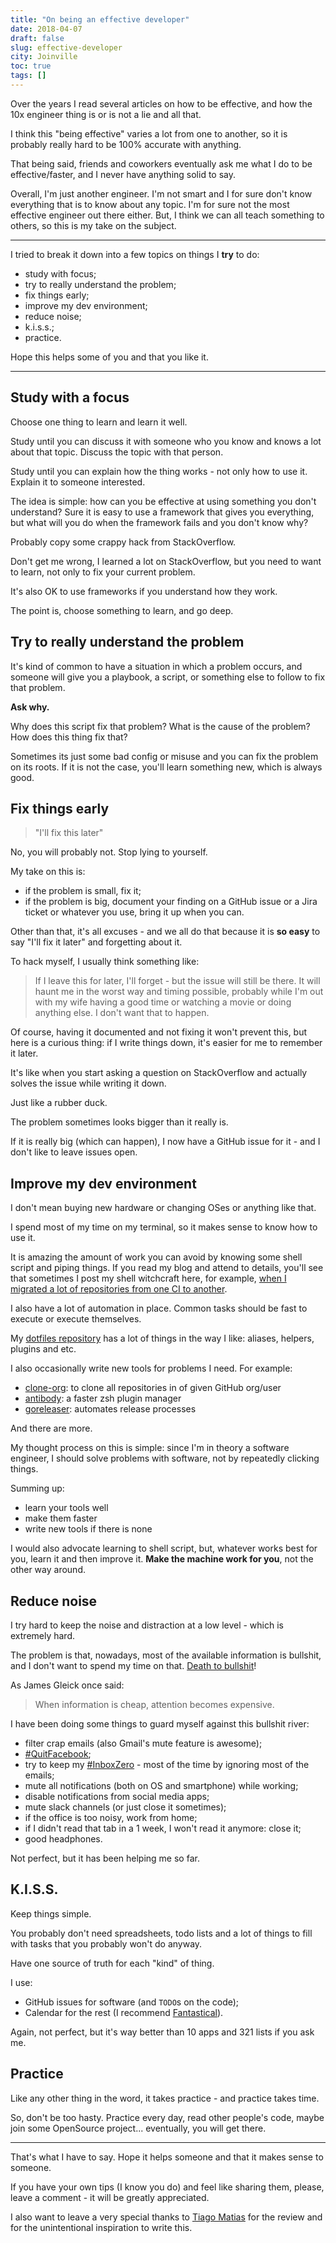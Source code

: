 ```yaml
---
title: "On being an effective developer"
date: 2018-04-07
draft: false
slug: effective-developer
city: Joinville
toc: true
tags: []
---
```


Over the years I read several articles on how to be effective, and how the 10x engineer thing is or is not a lie and all that.

<!--more-->

I think this "being effective" varies a lot from one to another, so it is probably really hard to be 100% accurate with anything.

That being said, friends and coworkers eventually ask me what I do to be effective/faster, and I never have anything solid to say.

Overall, I'm just another engineer. I'm not smart and I for sure don't know everything that is to know about any topic. I'm for sure not the most effective engineer out there either. But, I think we can all teach something to others, so this is my take on the subject.

---

I tried to break it down into a few topics on things I **try** to do:

- study with focus;
- try to really understand the problem;
- fix things early;
- improve my dev environment;
- reduce noise;
- k.i.s.s.;
- practice.

Hope this helps some of you and that you like it.

---

## Study with a focus

Choose one thing to learn and learn it well.

Study until you can discuss it with someone who you know and knows a lot about that topic. Discuss the topic with that person.

Study until you can explain how the thing works - not only how to use it. Explain it to someone interested.

The idea is simple: how can you be effective at using something you don't understand? Sure it is easy to use a framework that gives you everything, but what will you do when the framework fails and you don't know why?

Probably copy some crappy hack from StackOverflow.

Don't get me wrong, I learned a lot on StackOverflow, but you need to want to learn, not only to fix your current problem.

It's also OK to use frameworks if you understand how they work.

The point is, choose something to learn, and go deep.

## Try to really understand the problem

It's kind of common to have a situation in which a problem occurs, and someone will give you a playbook, a script, or something else to follow to fix that problem.

**Ask why.**

Why does this script fix that problem? What is the cause of the problem? How does this thing fix that?

Sometimes its just some bad config or misuse and you can fix the problem on its roots. If it is not the case, you'll learn something new, which is always good.

## Fix things early

> "I'll fix this later"

No, you will probably not. Stop lying to yourself.

My take on this is:

- if the problem is small, fix it;
- if the problem is big, document your finding on a GitHub issue or a Jira ticket or whatever you use, bring it up when you can.

Other than that, it's all excuses - and we all do that because it is **so easy** to say "I'll fix it later" and forgetting about it.

To hack myself, I usually think something like:

> If I leave this for later, I'll forget - but the issue will still be there. It will haunt me in the worst way and timing possible, probably while I'm out with my wife having a good time or watching a movie or doing anything else. I don't want that to happen.

Of course, having it documented and not fixing it won't prevent this, but here is a curious thing: if I write things down, it's easier for me to remember it later.

It's like when you start asking a question on StackOverflow and actually solves the issue while writing it down.

Just like a rubber duck.

The problem sometimes looks bigger than it really is.

If it is really big (which can happen), I now have a GitHub issue for it - and I don't like to leave issues open.

## Improve my dev environment

I don't mean buying new hardware or changing OSes or anything like that.

I spend most of my time on my terminal, so it makes sense to know how to use it.

It is amazing the amount of work you can avoid by knowing some shell script and piping things. If you read my blog and attend to details, you'll see that sometimes I post my shell witchcraft here, for example, [when I migrated a lot of repositories from one CI to another](https://carlosbecker.com/posts/travis-to-buildkite).

I also have a lot of automation in place. Common tasks should be fast to execute or execute themselves.

My [dotfiles repository](https://github.com/caarlos0/dotfiles) has a lot of things in the way I like: aliases, helpers, plugins and etc.

I also occasionally write new tools for problems I need. For example:

- [clone-org](https://github.com/caarlos0/clone-org): to clone all repositories in of given GitHub org/user
- [antibody](http://getantibody.github.io/): a faster zsh plugin manager
- [goreleaser](https://goreleaser.com/): automates release processes

And there are more.

My thought process on this is simple: since I'm in theory a software engineer, I should solve problems with software, not by repeatedly clicking things.

Summing up:

- learn your tools well
- make them faster
- write new tools if there is none

I would also advocate learning to shell script, but, whatever works best for you, learn it and then improve it. **Make the machine work for you**, not the other way around.

## Reduce noise

I try hard to keep the noise and distraction at a low level - which is extremely hard.

The problem is that, nowadays, most of the available information is bullshit, and I don't want to spend my time on that. [Death to bullshit](http://deathtobullshit.com/)!

As James Gleick once said:

> When information is cheap, attention becomes expensive.

I have been doing some things to guard myself against this bullshit river:

- filter crap emails (also Gmail's mute feature is awesome);
- [#QuitFacebook](https://twitter.com/hashtag/QuitFacebook);
- try to keep my [#InboxZero](https://twitter.com/hashtag/inboxZero) - most of the time by ignoring most of the emails;
- mute all notifications (both on OS and smartphone) while working;
- disable notifications from social media apps;
- mute slack channels (or just close it sometimes);
- if the office is too noisy, work from home;
- if I didn't read that tab in a 1 week, I won't read it anymore: close it;
- good headphones.

Not perfect, but it has been helping me so far.

## K.I.S.S.

Keep things simple.

You probably don't need spreadsheets, todo lists and a lot of things to fill with tasks that you probably won't do anyway.

Have one source of truth for each "kind" of thing.

I use:

- GitHub issues for software (and `TODO`s on the code);
- Calendar for the rest (I recommend [Fantastical](https://flexibits.com/fantastical)).

Again, not perfect, but it's way better than 10 apps and 321 lists if you ask me.

## Practice

Like any other thing in the word, it takes practice - and practice takes time.

So, don't be too hasty. Practice every day, read other people's code, maybe join some OpenSource project... eventually, you will get there.

---

That's what I have to say. Hope it helps someone and that it makes sense to someone.

If you have your own tips (I know you do) and feel like sharing them, please, leave a comment - it will be greatly appreciated.

I also want to leave a very special thanks to [Tiago Matias](https://github.com/tmatias) for the review and for the unintentional inspiration to write this.
